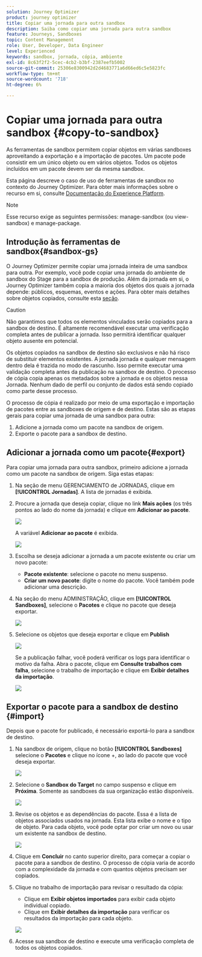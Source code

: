 ```yaml
---
solution: Journey Optimizer
product: journey optimizer
title: Copiar uma jornada para outra sandbox
description: Saiba como copiar uma jornada para outra sandbox
feature: Journeys, Sandboxes
topic: Content Management
role: User, Developer, Data Engineer
level: Experienced
keywords: sandbox, jornada, cópia, ambiente
exl-id: 8c63f2f2-5cec-4cb2-b3bf-2387eefb5002
source-git-commit: 25306e8300942d2d4683771a6d66ed6c5e5823fc
workflow-type: tm+mt
source-wordcount: '718'
ht-degree: 6%

---
```


# Copiar uma jornada para outra sandbox {#copy-to-sandbox}

<!--
>[!CONTEXTUALHELP]
>id="ajo_journey_copy_main"
>title="Copy a journey to another sandbox"
>abstract="Journey Optimizer allows you to copy an entire journey from one sandbox to another. For example, you can copy a journey from the Stage sandbox environment to your Production sandbox. In addition to the Journey itself, Journey Optimizer also copies most of the objects the journey depends on."

>[!CONTEXTUALHELP]
>id="ajo_journey_copy_sandbox_details"
>title="Sandbox details"
>abstract="Select the destination sandbox you want to copy the journey to. Only sandboxes within your organization are available."

>[!CONTEXTUALHELP]
>id="ajo_journey_copy_object_details"
>title="Object details"
>abstract="This is the journey you are going to copy."

>[!CONTEXTUALHELP]
>id="ajo_journey_copy_dependent_objects"
>title="Dependent objects"
>abstract="This is the list of associated objects used in the journey. This list displays the name, the object type, as well as the internal Journey Optimizer ID."
-->

As ferramentas de sandbox permitem copiar objetos em várias sandboxes aproveitando a exportação e a importação de pacotes. Um pacote pode consistir em um único objeto ou em vários objetos. Todos os objetos incluídos em um pacote devem ser da mesma sandbox.

Esta página descreve o caso de uso de ferramentas de sandbox no contexto do Journey Optimizer. Para obter mais informações sobre o recurso em si, consulte [Documentação do Experience Platform](https://experienceleague.corp.adobe.com/docs/experience-platform/sandbox/ui/sandbox-tooling.html).

>[!NOTE]
>
>Esse recurso exige as seguintes permissões: manage-sandbox (ou view-sandbox) e manage-package.

## Introdução às ferramentas de sandbox{#sandbox-gs}

O Journey Optimizer permite copiar uma jornada inteira de uma sandbox para outra. Por exemplo, você pode copiar uma jornada do ambiente de sandbox do Stage para a sandbox de produção. Além da jornada em si, o Journey Optimizer também copia a maioria dos objetos dos quais a jornada depende: públicos, esquemas, eventos e ações. Para obter mais detalhes sobre objetos copiados, consulte esta [seção](https://experienceleague.adobe.com/docs/experience-platform/sandbox/ui/sandbox-tooling.html#abobe-journey-optimizer-objects).

>[!CAUTION]
>
>Não garantimos que todos os elementos vinculados serão copiados para a sandbox de destino. É altamente recomendável executar uma verificação completa antes de publicar a jornada. Isso permitirá identificar qualquer objeto ausente em potencial.

Os objetos copiados na sandbox de destino são exclusivos e não há risco de substituir elementos existentes. A jornada jornada e qualquer mensagem dentro dela é trazida no modo de rascunho. Isso permite executar uma validação completa antes da publicação na sandbox de destino. O processo de cópia copia apenas os metadados sobre a jornada e os objetos nessa Jornada. Nenhum dado de perfil ou conjunto de dados está sendo copiado como parte desse processo.

O processo de cópia é realizado por meio de uma exportação e importação de pacotes entre as sandboxes de origem e de destino. Estas são as etapas gerais para copiar uma jornada de uma sandbox para outra:

1. Adicione a jornada como um pacote na sandbox de origem.
1. Exporte o pacote para a sandbox de destino.

## Adicionar a jornada como um pacote{#export}

Para copiar uma jornada para outra sandbox, primeiro adicione a jornada como um pacote na sandbox de origem. Siga estas etapas:

1. Na seção de menu GERENCIAMENTO de JORNADAS, clique em **[!UICONTROL Jornadas]**. A lista de jornadas é exibida.

1. Procure a jornada que deseja copiar, clique no link **Mais ações** (os três pontos ao lado do nome da jornada) e clique em **Adicionar ao pacote**.

   ![](assets/journey-sandbox1.png)

   A variável **Adicionar ao pacote** é exibida.

   ![](assets/journey-sandbox2.png)

1. Escolha se deseja adicionar a jornada a um pacote existente ou criar um novo pacote:

   * **Pacote existente**: selecione o pacote no menu suspenso.
   * **Criar um novo pacote**: digite o nome do pacote. Você também pode adicionar uma descrição.

1. Na seção do menu ADMINISTRAÇÃO, clique em **[!UICONTROL Sandboxes]**, selecione o **Pacotes** e clique no pacote que deseja exportar.

   ![](assets/journey-sandbox3.png)

1. Selecione os objetos que deseja exportar e clique em **Publish**

   ![](assets/journey-sandbox4.png)

   Se a publicação falhar, você poderá verificar os logs para identificar o motivo da falha. Abra o pacote, clique em **Consulte trabalhos com falha**, selecione o trabalho de importação e clique em **Exibir detalhes da importação**.

   ![](assets/journey-sandbox9.png)

## Exportar o pacote para a sandbox de destino {#import}

Depois que o pacote for publicado, é necessário exportá-lo para a sandbox de destino.

1. Na sandbox de origem, clique no botão **[!UICONTROL Sandboxes]** selecione o **Pacotes** e clique no ícone +, ao lado do pacote que você deseja exportar.

   ![](assets/journey-sandbox5.png)

1. Selecione o **Sandbox do Target** no campo suspenso e clique em **Próxima**. Somente as sandboxes da sua organização estão disponíveis.

   ![](assets/journey-sandbox6.png)

1. Revise os objetos e as dependências do pacote. Essa é a lista de objetos associados usados na jornada. Esta lista exibe o nome e o tipo de objeto. Para cada objeto, você pode optar por criar um novo ou usar um existente na sandbox de destino.

   ![](assets/journey-sandbox7.png)

1. Clique em **Concluir** no canto superior direito, para começar a copiar o pacote para a sandbox de destino. O processo de cópia varia de acordo com a complexidade da jornada e com quantos objetos precisam ser copiados.

1. Clique no trabalho de importação para revisar o resultado da cópia:

   * Clique em **Exibir objetos importados** para exibir cada objeto individual copiado.
   * Clique em **Exibir detalhes da importação** para verificar os resultados da importação para cada objeto.

   ![](assets/journey-sandbox8.png)

1. Acesse sua sandbox de destino e execute uma verificação completa de todos os objetos copiados.
